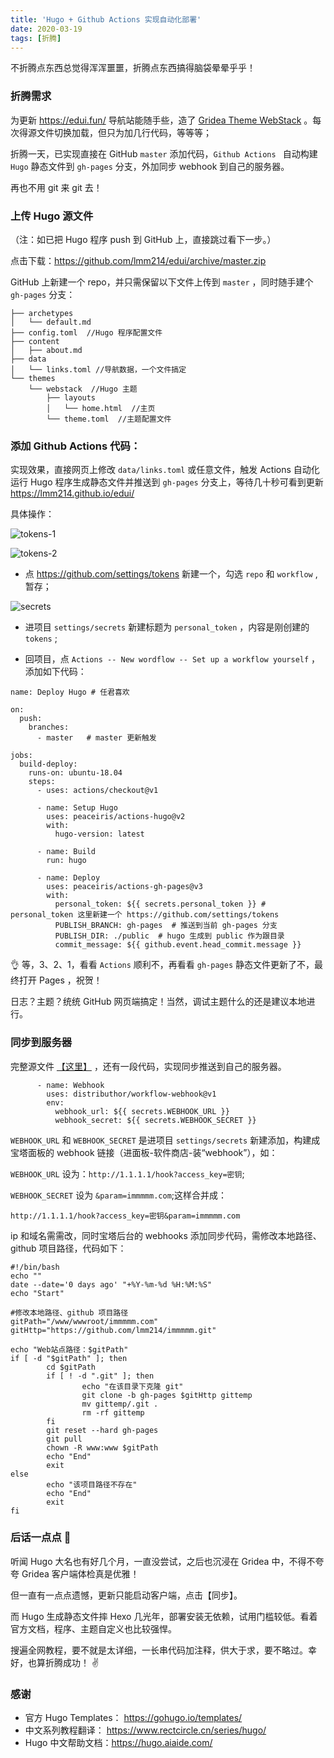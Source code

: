 ```yaml
---
title: 'Hugo + Github Actions 实现自动化部署'
date: 2020-03-19
tags: [折腾]
---
```

不折腾点东西总觉得浑浑噩噩，折腾点东西搞得脑袋晕晕乎乎！

### 折腾需求

为更新 <https://edui.fun/> 导航站能随手些，造了 [Gridea Theme WebStack](https://immmmm.com/gridea-theme-webstack/) 。每次得源文件切换加载，但只为加几行代码，等等等；

折腾一天，已实现直接在 GitHub  `master` 添加代码，`Github Actions ` 自动构建 `Hugo` 静态文件到 `gh-pages` 分支，外加同步 webhook 到自己的服务器。

再也不用 git 来 git 去！

<!--more-->

### 上传 Hugo 源文件

（注：如已把 Hugo 程序 push 到 GitHub 上，直接跳过看下一步。）

点击下载：<https://github.com/lmm214/edui/archive/master.zip>

GitHub 上新建一个 repo，并只需保留以下文件上传到 `master` ，同时随手建个 `gh-pages` 分支：

```
├── archetypes
│   └── default.md
├── config.toml  //Hugo 程序配置文件
├── content
│   ├── about.md
├── data
│   └── links.toml //导航数据，一个文件搞定
└── themes
    └── webstack  //Hugo 主题
        ├── layouts
        │   └── home.html  //主页
        └── theme.toml  //主题配置文件
```

### 添加 Github Actions 代码：

实现效果，直接网页上修改 `data/links.toml` 或任意文件，触发 Actions 自动化运行 Hugo 程序生成静态文件并推送到 `gh-pages` 分支上，等待几十秒可看到更新 <https://lmm214.github.io/edui/> 

具体操作：

![tokens-1](https://lmm.elizen.me/images/2020/03/tokens-1.png) 

![tokens-2](https://lmm.elizen.me/images/2020/03/tokens-2.png)

- 点 <https://github.com/settings/tokens> 新建一个，勾选 `repo` 和 `workflow` ,暂存；

![secrets](https://lmm.elizen.me/images/2020/03/secrets.jpeg)

- 进项目 `settings/secrets` 新建标题为 `personal_token` ，内容是刚创建的 `tokens` ;

- 回项目，点 `Actions -- New wordflow -- Set up a workflow yourself` ，添加如下代码：

```
name: Deploy Hugo # 任君喜欢

on:
  push:
    branches:
      - master   # master 更新触发

jobs:
  build-deploy:
    runs-on: ubuntu-18.04
    steps:
      - uses: actions/checkout@v1

      - name: Setup Hugo
        uses: peaceiris/actions-hugo@v2
        with:
          hugo-version: latest

      - name: Build 
        run: hugo

      - name: Deploy
        uses: peaceiris/actions-gh-pages@v3
        with:
          personal_token: ${{ secrets.personal_token }} # personal_token 这里新建一个 https://github.com/settings/tokens
          PUBLISH_BRANCH: gh-pages  # 推送到当前 gh-pages 分支
          PUBLISH_DIR: ./public  # hugo 生成到 public 作为跟目录
          commit_message: ${{ github.event.head_commit.message }}
```

👌 等，3、2、1，看看 `Actions` 顺利不，再看看 `gh-pages` 静态文件更新了不，最终打开 Pages ，祝贺！

日志？主题？统统 GitHub 网页端搞定！当然，调试主题什么的还是建议本地进行。

### 同步到服务器

完整源文件 [【这里】](https://github.com/lmm214/edui/blob/master/.github/workflows/main.yml) ，还有一段代码，实现同步推送到自己的服务器。

```
      - name: Webhook
        uses: distributhor/workflow-webhook@v1
        env:
          webhook_url: ${{ secrets.WEBHOOK_URL }}
          webhook_secret: ${{ secrets.WEBHOOK_SECRET }}
```

`WEBHOOK_URL` 和 `WEBHOOK_SECRET` 是进项目 `settings/secrets` 新建添加，构建成宝塔面板的 webhook 链接（进面板-软件商店-装“webhook”），如：

`WEBHOOK_URL` 设为：`http://1.1.1.1/hook?access_key=密钥`;

`WEBHOOK_SECRET` 设为 `&param=immmmm.com`;这样合并成：

```
http://1.1.1.1/hook?access_key=密钥&param=immmmm.com
```

ip 和域名需需改，同时宝塔后台的 webhooks 添加同步代码，需修改本地路径、github 项目路径，代码如下：

```
#!/bin/bash
echo ""
date --date='0 days ago' "+%Y-%m-%d %H:%M:%S"
echo "Start"

#修改本地路径、github 项目路径
gitPath="/www/wwwroot/immmmm.com"
gitHttp="https://github.com/lmm214/immmmm.git"

echo "Web站点路径：$gitPath"
if [ -d "$gitPath" ]; then
        cd $gitPath
        if [ ! -d ".git" ]; then
                echo "在该目录下克隆 git"
                git clone -b gh-pages $gitHttp gittemp
                mv gittemp/.git .
                rm -rf gittemp
        fi
        git reset --hard gh-pages
        git pull
        chown -R www:www $gitPath
        echo "End"
        exit
else
        echo "该项目路径不存在"
        echo "End"
        exit
fi
```


### 后话一点点 🤏

听闻 Hugo 大名也有好几个月，一直没尝试，之后也沉浸在 Gridea 中，不得不夸夸 Gridea 客户端体检真是优雅！

但一直有一点点遗憾，更新只能启动客户端，点击【同步】。

而 Hugo 生成静态文件摔 Hexo 几光年，部署安装无依赖，试用门槛较低。看着官方文档，程序、主题自定义也比较强悍。

搜遍全网教程，要不就是太详细，一长串代码加注释，供大于求，要不略过。幸好，也算折腾成功！ ✌️

### 感谢

- 官方 Hugo Templates： <https://gohugo.io/templates/>
- 中文系列教程翻译： <https://www.rectcircle.cn/series/hugo/>
- Hugo 中文帮助文档：<https://hugo.aiaide.com/>
